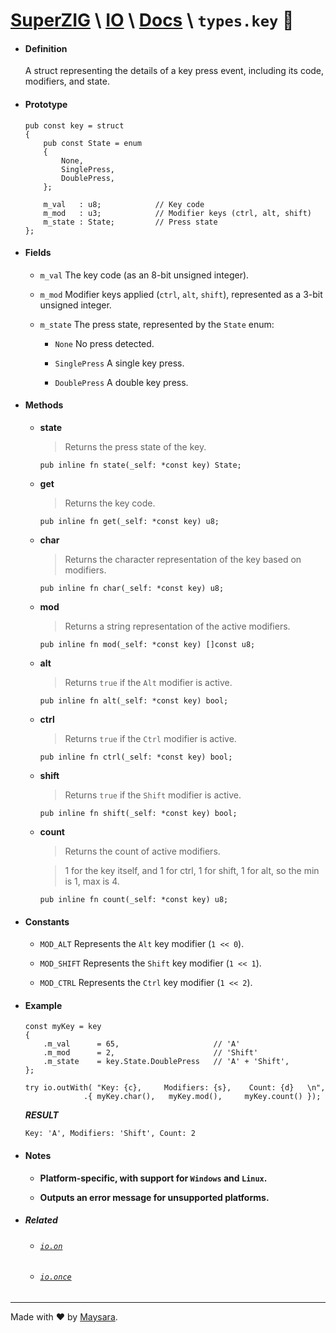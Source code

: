 # **[SuperZIG](https://github.com/Super-ZIG)** \ **[IO](../../README.md)** \ **[Docs](../readme.md)** \ **`types.key`** 🎹

- #### **Definition**

    A struct representing the details of a key press event, including its code, modifiers, and state.

- #### **Prototype**

    ```zig
    pub const key = struct
    {
        pub const State = enum
        {
            None,
            SinglePress,
            DoublePress,
        };

        m_val   : u8;            // Key code
        m_mod   : u3;            // Modifier keys (ctrl, alt, shift)
        m_state : State;         // Press state
    };
    ```

- #### **Fields**

  - `m_val` The key code (as an 8-bit unsigned integer).

  - `m_mod` Modifier keys applied (`ctrl`, `alt`, `shift`), represented as a 3-bit unsigned integer.

  - `m_state` The press state, represented by the `State` enum:

    - `None` No press detected.

    - `SinglePress` A single key press.

    - `DoublePress` A double key press.

- #### **Methods**

  - **state**  
      
      > Returns the press state of the key.  

      ```zig
      pub inline fn state(_self: *const key) State;
      ```

  - **get**  
      
      > Returns the key code.  

      ```zig
      pub inline fn get(_self: *const key) u8;
      ```

  - **char**  
      
      > Returns the character representation of the key based on modifiers.  

      ```zig
      pub inline fn char(_self: *const key) u8;
      ```

  - **mod**  
      
      > Returns a string representation of the active modifiers.  

      ```zig
      pub inline fn mod(_self: *const key) []const u8;
      ```

  - **alt**  
      
      > Returns `true` if the `Alt` modifier is active.  

      ```zig
      pub inline fn alt(_self: *const key) bool;
      ```

  - **ctrl**  
      
      > Returns `true` if the `Ctrl` modifier is active.  

      ```zig
      pub inline fn ctrl(_self: *const key) bool;
      ```

  - **shift**  
      
      > Returns `true` if the `Shift` modifier is active.  

      ```zig
      pub inline fn shift(_self: *const key) bool;
      ```

  - **count**  
      
      > Returns the count of active modifiers. 

      > 1 for the key itself, and 1 for ctrl, 1 for shift, 1 for alt, so the min is 1, max is 4.  

      ```zig
      pub inline fn count(_self: *const key) u8;
      ```

- #### **Constants**

  - `MOD_ALT` Represents the `Alt` key modifier (`1 << 0`).

  - `MOD_SHIFT` Represents the `Shift` key modifier (`1 << 1`).

  - `MOD_CTRL` Represents the `Ctrl` key modifier (`1 << 2`).

- #### **Example**

    ```zig
    const myKey = key
    {
        .m_val      = 65,                     // 'A'
        .m_mod      = 2,                      // 'Shift'
        .m_state    = key.State.DoublePress   // 'A' + 'Shift',
    };

    try io.outWith( "Key: {c},     Modifiers: {s},    Count: {d}   \n",
                 .{ myKey.char(),   myKey.mod(),     myKey.count() });
    ```

    **_RESULT_**

    ```zig
    Key: 'A', Modifiers: 'Shift', Count: 2
    ```

- #### **Notes**

    - **Platform-specific, with support for `Windows` and `Linux`.**

    - **Outputs an error message for unsupported platforms.**

- ##### Related

  - ###### [`io.on`](../func/on.md)
  - ###### [`io.once`](../func/once.md)

---

Made with ❤️ by [Maysara](http://github.com/maysara-elshewehy).